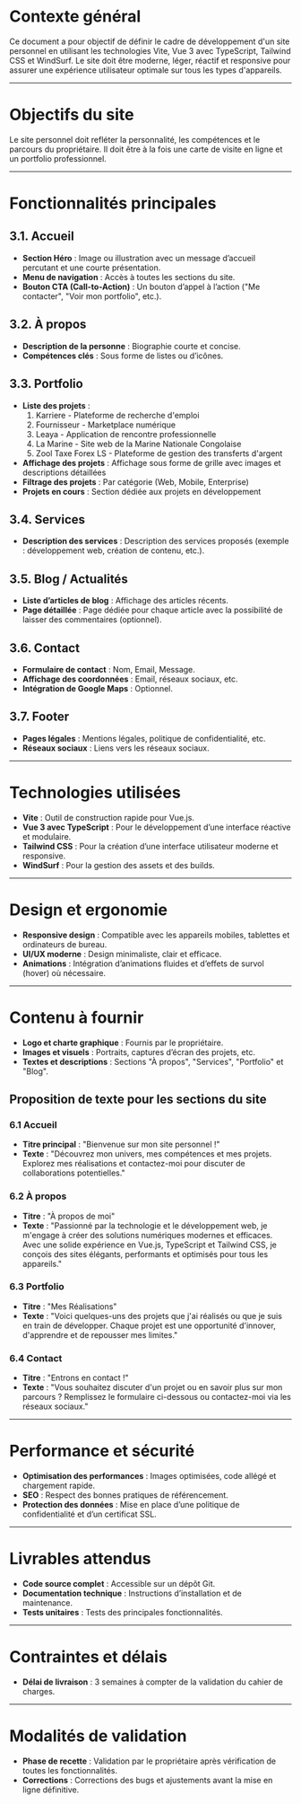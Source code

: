 # Contexte général

Ce document a pour objectif de définir le cadre de développement d'un site personnel en utilisant les technologies Vite, Vue 3 avec TypeScript, Tailwind CSS et WindSurf. Le site doit être moderne, léger, réactif et responsive pour assurer une expérience utilisateur optimale sur tous les types d'appareils.

---

# Objectifs du site

Le site personnel doit refléter la personnalité, les compétences et le parcours du propriétaire. Il doit être à la fois une carte de visite en ligne et un portfolio professionnel.

---

# Fonctionnalités principales

## 3.1. Accueil

- **Section Héro** : Image ou illustration avec un message d’accueil percutant et une courte présentation.
- **Menu de navigation** : Accès à toutes les sections du site.
- **Bouton CTA (Call-to-Action)** : Un bouton d’appel à l’action ("Me contacter", "Voir mon portfolio", etc.).

## 3.2. À propos

- **Description de la personne** : Biographie courte et concise.
- **Compétences clés** : Sous forme de listes ou d’icônes.

## 3.3. Portfolio

- **Liste des projets** : 
  1. Karriere - Plateforme de recherche d'emploi
  2. Fournisseur - Marketplace numérique
  3. Leaya - Application de rencontre professionnelle
  4. La Marine - Site web de la Marine Nationale Congolaise
  5. Zool Taxe Forex LS - Plateforme de gestion des transferts d'argent
- **Affichage des projets** : Affichage sous forme de grille avec images et descriptions détaillées
- **Filtrage des projets** : Par catégorie (Web, Mobile, Enterprise)
- **Projets en cours** : Section dédiée aux projets en développement

## 3.4. Services

- **Description des services** : Description des services proposés (exemple : développement web, création de contenu, etc.).

## 3.5. Blog / Actualités

- **Liste d’articles de blog** : Affichage des articles récents.
- **Page détaillée** : Page dédiée pour chaque article avec la possibilité de laisser des commentaires (optionnel).

## 3.6. Contact

- **Formulaire de contact** : Nom, Email, Message.
- **Affichage des coordonnées** : Email, réseaux sociaux, etc.
- **Intégration de Google Maps** : Optionnel.

## 3.7. Footer

- **Pages légales** : Mentions légales, politique de confidentialité, etc.
- **Réseaux sociaux** : Liens vers les réseaux sociaux.

---

# Technologies utilisées

- **Vite** : Outil de construction rapide pour Vue.js.
- **Vue 3 avec TypeScript** : Pour le développement d’une interface réactive et modulaire.
- **Tailwind CSS** : Pour la création d’une interface utilisateur moderne et responsive.
- **WindSurf** : Pour la gestion des assets et des builds.

---

# Design et ergonomie

- **Responsive design** : Compatible avec les appareils mobiles, tablettes et ordinateurs de bureau.
- **UI/UX moderne** : Design minimaliste, clair et efficace.
- **Animations** : Intégration d’animations fluides et d’effets de survol (hover) où nécessaire.

---

# Contenu à fournir

- **Logo et charte graphique** : Fournis par le propriétaire.
- **Images et visuels** : Portraits, captures d’écran des projets, etc.
- **Textes et descriptions** : Sections "À propos", "Services", "Portfolio" et "Blog".

## Proposition de texte pour les sections du site

### 6.1 Accueil

- **Titre principal** : "Bienvenue sur mon site personnel !"
- **Texte** : "Découvrez mon univers, mes compétences et mes projets. Explorez mes réalisations et contactez-moi pour discuter de collaborations potentielles."

### 6.2 À propos

- **Titre** : "À propos de moi"
- **Texte** : "Passionné par la technologie et le développement web, je m'engage à créer des solutions numériques modernes et efficaces. Avec une solide expérience en Vue.js, TypeScript et Tailwind CSS, je conçois des sites élégants, performants et optimisés pour tous les appareils."

### 6.3 Portfolio

- **Titre** : "Mes Réalisations"
- **Texte** : "Voici quelques-uns des projets que j'ai réalisés ou que je suis en train de développer. Chaque projet est une opportunité d'innover, d'apprendre et de repousser mes limites."

### 6.4 Contact

- **Titre** : "Entrons en contact !"
- **Texte** : "Vous souhaitez discuter d'un projet ou en savoir plus sur mon parcours ? Remplissez le formulaire ci-dessous ou contactez-moi via les réseaux sociaux."

---

# Performance et sécurité

- **Optimisation des performances** : Images optimisées, code allégé et chargement rapide.
- **SEO** : Respect des bonnes pratiques de référencement.
- **Protection des données** : Mise en place d’une politique de confidentialité et d’un certificat SSL.

---

# Livrables attendus

- **Code source complet** : Accessible sur un dépôt Git.
- **Documentation technique** : Instructions d’installation et de maintenance.
- **Tests unitaires** : Tests des principales fonctionnalités.

---

# Contraintes et délais

- **Délai de livraison** : 3 semaines à compter de la validation du cahier de charges.

---

# Modalités de validation

- **Phase de recette** : Validation par le propriétaire après vérification de toutes les fonctionnalités.
- **Corrections** : Corrections des bugs et ajustements avant la mise en ligne définitive.